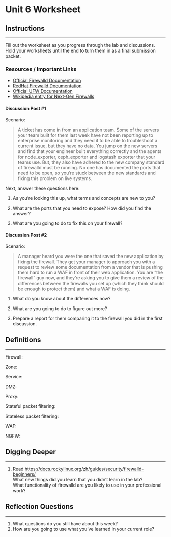# Unit 6 Worksheet

## Instructions

---

Fill out the worksheet as you progress through the lab and discussions.
Hold your worksheets until the end to turn them in as a final submission packet.

### Resources / Important Links

- [Official Firewalld Documentation](https://firewalld.org/documentation/)
- [RedHat Firewalld Documentation](https://docs.redhat.com/en/documentation/red_hat_enterprise_linux/9/html/configuring_firewalls_and_packet_filters/using-and-configuring-firewalld_firewall-packet-filters)
- [Official UFW Documentation](https://help.ubuntu.com/community/UFW)
- [Wikipedia entry for Next-Gen Firewalls](https://en.wikipedia.org/wiki/Next-generation_firewall)

#### Discussion Post #1

Scenario:
> A ticket has come in from an application team. Some of the servers your team built for them last week
> have not been reporting up to enterprise monitoring and they need it to be able to troubleshoot a current
> issue, but they have no data. You jump on the new servers and find that your engineer built everything
> correctly and the agents for node_exporter, ceph_exporter and logstash exporter that your teams use. But,
> they also have adhered to the new company standard of firewalld must be running. No one has documented the
> ports that need to be open, so you’re stuck between the new standards and fixing this problem on live systems.

Next, answer these questions here:

1. As you’re looking this up, what terms and concepts are new to you?

2. What are the ports that you need to expose? How did you find the answer?

3. What are you going to do to fix this on your firewall?

#### Discussion Post #2

Scenario:
> A manager heard you were the one that saved the new application by fixing the firewall. They get your manager
> to approach you with a request to review some documentation from a vendor that is pushing them hard to run a
> WAF in front of their web application. You are “the firewall” guy now, and they’re asking you to give them a
> review of the differences between the firewalls you set up (which they think should be enough to protect them)
> and what a WAF is doing.

1. What do you know about the differences now?

2. What are you going to do to figure out more?

3. Prepare a report for them comparing it to the firewall you did in the first discussion.

## Definitions

---

Firewall:

Zone:

Service:

DMZ:

Proxy:

Stateful packet filtering:

Stateless packet filtering:

WAF:

NGFW:

## Digging Deeper

---

1. Read <https://docs.rockylinux.org/zh/guides/security/firewalld-beginners/>  
   What new things did you learn that you didn’t learn in the lab?  
   What functionality of firewalld are you likely to use in your professional work?

## Reflection Questions

---

1. What questions do you still have about this week?
2. How are you going to use what you’ve learned in your current role?
